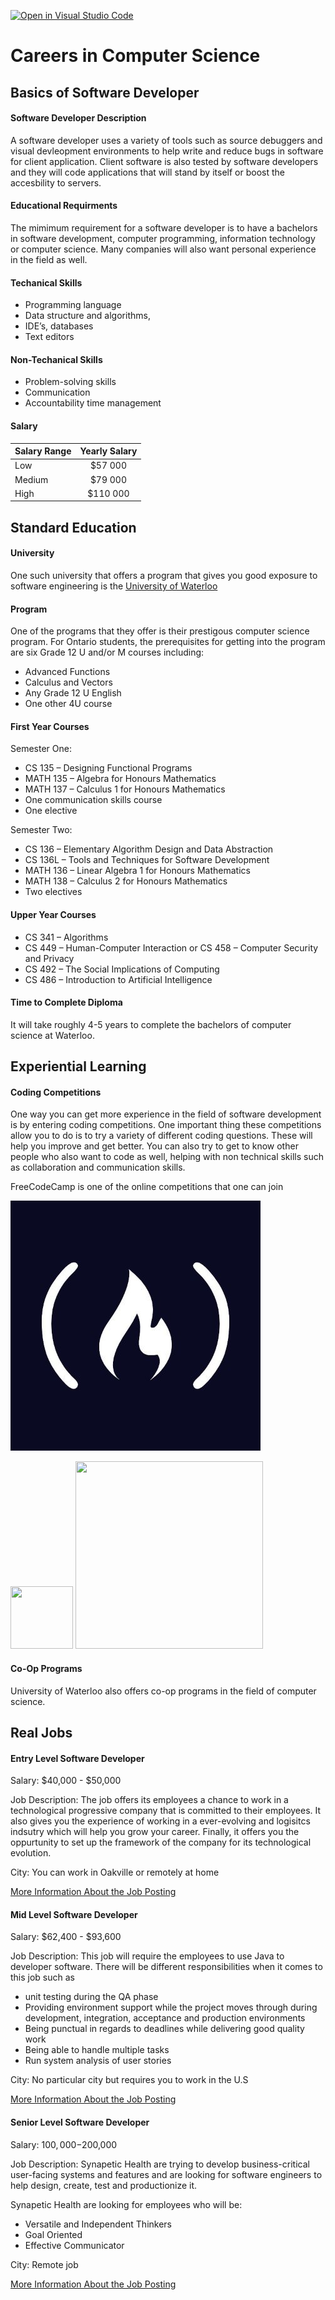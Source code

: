 [![Open in Visual Studio Code](https://classroom.github.com/assets/open-in-vscode-c66648af7eb3fe8bc4f294546bfd86ef473780cde1dea487d3c4ff354943c9ae.svg)](https://classroom.github.com/online_ide?assignment_repo_id=8735259&assignment_repo_type=AssignmentRepo)
# Careers in Computer Science


## Basics of Software Developer 

#### Software Developer Description

A software developer uses a variety of tools such as source debuggers and visual devleopment environments to help write and reduce bugs in software for client application. Client software is also tested by software developers and they will code applications that will stand by itself or boost the accesbility to servers. 

#### Educational Requirments 

The mimimum requirement for a software developer is to have a bachelors in software development, computer programming, information technology or computer science. Many companies will also want personal experience in the field as well.

#### Techanical Skills 
- Programming language
- Data structure and algorithms,
- IDE’s, databases 
- Text editors 


#### Non-Techanical Skills 
- Problem-solving skills
- Communication
- Accountability time management 

#### Salary


| Salary Range  | Yearly Salary |
| ------------- |:-------------:|
| Low           | $57 000       | 
| Medium        | $79 000       |  
| High          | $110 000      |   




## Standard Education

#### University

One such university that offers a program that gives you good exposure to software engineering is the [University of Waterloo](https://uwaterloo.ca/)

#### Program

One of the programs that they offer is their prestigous computer science program. For Ontario students, the prerequisites for getting into the program are six Grade 12 U and/or M courses including: 

- Advanced Functions
- Calculus and Vectors
- Any Grade 12 U English
- One other 4U course

#### First Year Courses

Semester One:
- CS 135 – Designing Functional Programs
- MATH 135 – Algebra for Honours Mathematics
- MATH 137 – Calculus 1 for Honours Mathematics
- One communication skills course
- One elective

Semester Two: 
- CS 136 – Elementary Algorithm Design and Data Abstraction
- CS 136L – Tools and Techniques for Software Development
- MATH 136 – Linear Algebra 1 for Honours Mathematics
- MATH 138 – Calculus 2 for Honours Mathematics
- Two electives

#### Upper Year Courses

- CS 341 – Algorithms
- CS 449 – Human-Computer Interaction or CS 458 – Computer Security and Privacy
- CS 492 – The Social Implications of Computing
- CS 486 – Introduction to Artificial Intelligence


#### Time to Complete Diploma 

It will take roughly 4-5 years to complete the bachelors of computer science at Waterloo.

## Experiential Learning 

#### Coding Competitions 

One way you can get more experience in the field of software development is by entering coding competitions. One important thing these competitions allow you to do is to try a variety of different coding questions. These will help you improve and get better. You can also try to get to know other people who also want to code as well, helping with non technical skills such as collaboration and communication skills. 

FreeCodeCamp is one of the online competitions that one can join

![alt text](https://github.com/SACHSTech/careers-in-computer-science-Alexyounggg/blob/main/freecodecamp.jpg "Logo Title 1")

<img src="[https://your-image-url.type](https://github.com/SACHSTech/careers-in-computer-science-Alexyounggg/blob/main/freecodecamp.jpg)" width="100" height="100">

<img src="[https://your-image-url.type](https://github.com/SACHSTech/careers-in-computer-science-Alexyounggg/blob/main/freecodecamp.jpg)" width="300" height="300">

#### Co-Op Programs
University of Waterloo also offers co-op programs in the field of computer science. 

## Real Jobs

#### Entry Level Software Developer

Salary: $40,000 - $50,000

Job Description: The job offers its employees a chance to work in a technological progressive company that is committed to their employees. It also gives you the experience of working in a ever-evolving and logisitcs indsutry which will help you grow your career. Finally, it offers you the oppurtunity to set up the framework of the company for its technological evolution. 

City: You can work in Oakville or remotely at home

[More Information About the Job Posting](https://ca.indeed.com/jobs?q=Entry+Level+Software+Developer&redirected=1&vjk=7bd7326982b7892c)

#### Mid Level Software Developer 

Salary:  $62,400 - $93,600 

Job Description: This job will require the employees to use Java to developer software. There will be different responsibilities when it comes to this job such as 

- unit testing during the QA phase
- Providing environment support while the project moves through during development, integration, acceptance and production environments
-  Being punctual in regards to deadlines while delivering good quality work
-  Being able to handle multiple tasks 
-  Run system analysis of user stories 

City: No particular city but requires you to work in the U.S

[More Information About the Job Posting](https://www.indeed.com/jobs?q=Mid+Level+Software+Developer&redirected=1&vjk=be9dcc6d3e7feea9) 

#### Senior Level Software Developer 

Salary: $100,000-$200,000

Job Description: Synapetic Health are trying to develop business-critical user-facing systems and features and are looking for software engineers to help design, create, test and productionize it. 

Synapetic Health are looking for employees who will be:
- Versatile and Independent Thinkers
- Goal Oriented
- Effective Communicator 

City: Remote job 

[More Information About the Job Posting](https://www.indeed.com/jobs?q=senior+level+software+developer&l=&vjk=d7dbc4becb6f5b9c) 





